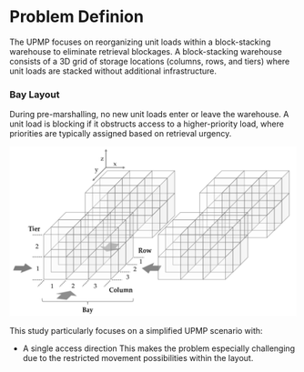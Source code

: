 # Problem Definion

The UPMP focuses on reorganizing unit loads within a block-stacking warehouse to eliminate retrieval blockages. A block-stacking warehouse consists of a 3D grid of storage locations (columns, rows, and tiers) where unit loads are stacked without additional infrastructure.

### Bay Layout

During pre-marshalling, no new unit loads enter or leave the warehouse. A unit load is blocking if it obstructs access to a higher-priority load, where priorities are typically assigned based on retrieval urgency.


![](assets/images/bay.png)

This study particularly focuses on a simplified UPMP scenario with:

- A single access direction This makes the problem especially challenging due to the restricted movement possibilities within the layout.
